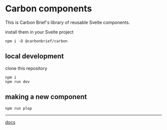 # Carbon components

This is Carbon Brief's library of reusable Svelte components.

install them in your Svelte project

`npm i -D @carbonbrief/carbon`

## local development

clone this repository

```
npm i
npm run dev
```

## making a new component

```
npm run plop
```

---

[docs](https://preview.carbonbrief.org/carbon-components/)
